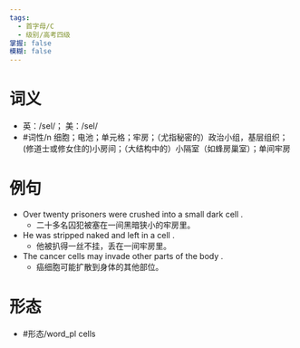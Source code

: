 ```yaml
---
tags:
  - 首字母/C
  - 级别/高考四级
掌握: false
模糊: false
---
```

# 词义
- 英：/sel/； 美：/sel/
- #词性/n  细胞；电池；单元格；牢房；（尤指秘密的）政治小组，基层组织；(修道士或修女住的)小房间；（大结构中的）小隔室（如蜂房巢室）；单间牢房
# 例句
- Over twenty prisoners were crushed into a small dark cell .
	- 二十多名囚犯被塞在一间黑暗狭小的牢房里。
- He was stripped naked and left in a cell .
	- 他被扒得一丝不挂，丢在一间牢房里。
- The cancer cells may invade other parts of the body .
	- 癌细胞可能扩散到身体的其他部位。
# 形态
- #形态/word_pl cells
